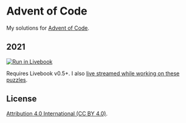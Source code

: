 # Advent of Code

My solutions for [Advent of Code](https://adventofcode.com/).

## 2021

[![Run in Livebook](https://livebook.dev/badge/v1/pink.svg)](https://livebook.dev/run?url=https%3A%2F%2Fgithub.com%2Fjosevalim%2Flivebooks%2Fblob%2Fmain%2Fadvent_of_code%2F2021%2Findex.livemd)

Requires Livebook v0.5+. I also [live streamed while working on these puzzles](https://www.twitch.tv/collections/k_DLnk2tvBa-fQ).

## License

[Attribution 4.0 International (CC BY 4.0)](https://creativecommons.org/licenses/by/4.0/).
